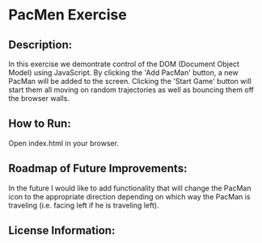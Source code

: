 # PacMen Exercise
## Description:
In this exercise we demontrate control of the DOM (Document Object Model) using JavaScript. By clicking the 'Add PacMan' button, a new PacMan will be added to the screen. Clicking the 'Start Game' button will start them all moving on random trajectories as well as bouncing them off the browser walls.
## How to Run:
Open index.html in your browser.
## Roadmap of Future Improvements:
In the future I would like to add functionality that will change the PacMan icon to the appropriate direction depending on which way the PacMan is traveling (i.e. facing left if he is traveling left).
## License Information:
